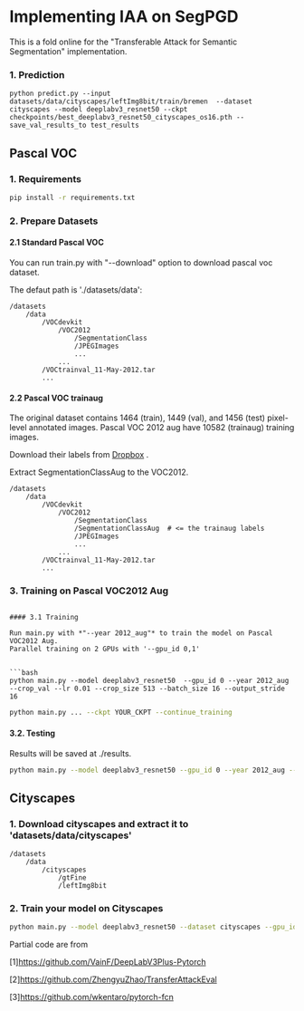 # Implementing IAA on SegPGD

This is a fold online for the "Transferable Attack for Semantic Segmentation" implementation.

### 1. Prediction

```
python predict.py --input datasets/data/cityscapes/leftImg8bit/train/bremen  --dataset cityscapes --model deeplabv3_resnet50 --ckpt checkpoints/best_deeplabv3_resnet50_cityscapes_os16.pth --save_val_results_to test_results
```


## Pascal VOC 

### 1. Requirements

```bash
pip install -r requirements.txt
```

### 2. Prepare Datasets

#### 2.1 Standard Pascal VOC

You can run train.py with "--download" option to download pascal voc dataset. 

The defaut path is './datasets/data':

```
/datasets
    /data
        /VOCdevkit 
            /VOC2012 
                /SegmentationClass
                /JPEGImages
                ...
            ...
        /VOCtrainval_11-May-2012.tar
        ...
```

#### 2.2  Pascal VOC trainaug 

The original dataset contains 1464 (train), 1449 (val), and 1456 (test) pixel-level annotated images. Pascal VOC 2012 aug have 10582 (trainaug) training images. 

Download their labels from [Dropbox](https://www.dropbox.com/s/oeu149j8qtbs1x0/SegmentationClassAug.zip?dl=0) .

Extract SegmentationClassAug to the VOC2012.

```
/datasets
    /data
        /VOCdevkit  
            /VOC2012
                /SegmentationClass
                /SegmentationClassAug  # <= the trainaug labels
                /JPEGImages
                ...
            ...
        /VOCtrainval_11-May-2012.tar
        ...
```

### 3. Training on Pascal VOC2012 Aug

```

#### 3.1 Training

Run main.py with *"--year 2012_aug"* to train the model on Pascal VOC2012 Aug.
Parallel training on 2 GPUs with '--gpu_id 0,1'


```bash
python main.py --model deeplabv3_resnet50  --gpu_id 0 --year 2012_aug --crop_val --lr 0.01 --crop_size 513 --batch_size 16 --output_stride 16
```

```bash
python main.py ... --ckpt YOUR_CKPT --continue_training
```

#### 3.2. Testing

Results will be saved at ./results.

```bash
python main.py --model deeplabv3_resnet50 --gpu_id 0 --year 2012_aug --crop_val --lr 0.01 --crop_size 513 --batch_size 16 --output_stride 16 --ckpt checkpoints/best_deeplabv3_resnet50_voc_os16.pth --test_only --save_val_results
```

## Cityscapes

### 1. Download cityscapes and extract it to 'datasets/data/cityscapes'

```
/datasets
    /data
        /cityscapes
            /gtFine
            /leftImg8bit
```

### 2. Train your model on Cityscapes

```bash
python main.py --model deeplabv3_resnet50 --dataset cityscapes --gpu_id 0  --lr 0.1  --crop_size 768 --batch_size 16 --output_stride 16 --data_root ./datasets/data/cityscapes 
```

Partial code are from 

[1]https://github.com/VainF/DeepLabV3Plus-Pytorch

[2]https://github.com/ZhengyuZhao/TransferAttackEval

[3]https://github.com/wkentaro/pytorch-fcn
